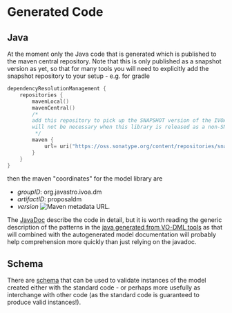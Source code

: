 Generated Code
==============

## Java
At the moment only the Java code that is generated which is published to the maven central repository.  Note that this is only published as a snapshot version as yet, so that for many tools you will need to explicitly add the snapshot repository to your setup - e.g. for gradle

```kotlin
dependencyResolutionManagement {
    repositories {
        mavenLocal()
        mavenCentral()
        /*
        add this repository to pick up the SNAPSHOT version of the IVOA base library - in the future when this
        will not be necessary when this library is released as a non-SNAPSHOT version.
         */
        maven {
            url= uri("https://oss.sonatype.org/content/repositories/snapshots/")
        }
    }
}

```

then the maven "coordinates" for the model library are

   * *groupID*: org.javastro.ivoa.dm
   * *artifactID*: proposaldm
   * *version* ![Maven metadata URL](https://img.shields.io/maven-metadata/v?metadataUrl=https%3A%2F%2Foss.sonatype.org%2Fcontent%2Frepositories%2Fsnapshots%2Forg%2Fjavastro%2Fivoa%2Fdm%2Fproposaldm%2Fmaven-metadata.xml).

 
The [JavaDoc](generated/javadoc/index.html) describe the code in detail, but it is worth reading the generic description of the patterns in the [java generated from VO-DML tools](https://ivoa.github.io/vo-dml/JavaCodeGeneration/#characteristics-of-the-generated-code) as that will combined with the autogenerated model documentation will probably help comprehension more quickly than just relying on the javadoc.

## Schema
There are [schema](./schema.md) that can be used to validate instances of the model created either with the standard code - or perhaps more usefully as interchange with other code (as the standard code is guaranteed to produce valid instances!).